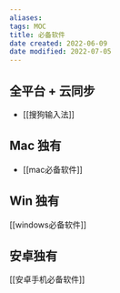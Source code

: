 ```yaml
---
aliases: 
tags: MOC 
title: 必备软件
date created: 2022-06-09
date modified: 2022-07-05
---
```


## 全平台 + 云同步

- [[搜狗输入法]]

## Mac 独有

- [[mac必备软件]]

## Win 独有

[[windows必备软件]]

## 安卓独有

[[安卓手机必备软件]]
